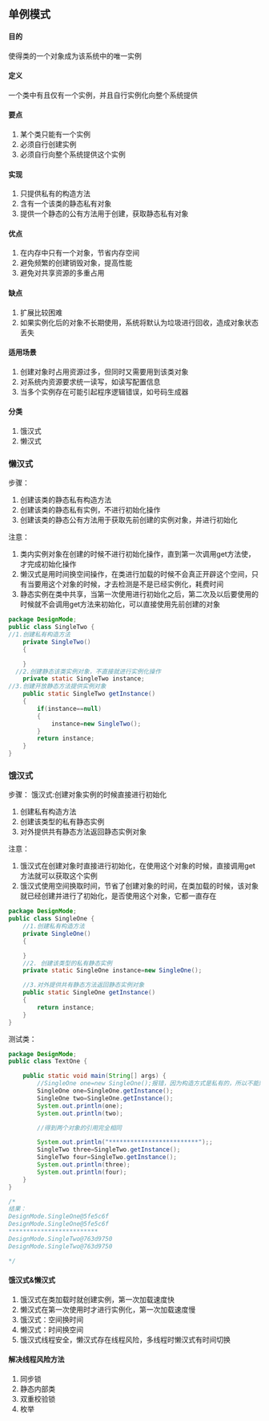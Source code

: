 ## 单例模式

#### 目的
使得类的一个对象成为该系统中的唯一实例
#### 定义
一个类中有且仅有一个实例，并且自行实例化向整个系统提供
#### 要点
1. 某个类只能有一个实例
2. 必须自行创建实例
3. 必须自行向整个系统提供这个实例
#### 实现
1. 只提供私有的构造方法
2. 含有一个该类的静态私有对象
3. 提供一个静态的公有方法用于创建，获取静态私有对象
#### 优点
1. 在内存中只有一个对象，节省内存空间
2. 避免频繁的创建销毁对象，提高性能
3. 避免对共享资源的多重占用
#### 缺点
1. 扩展比较困难
2. 如果实例化后的对象不长期使用，系统将默认为垃圾进行回收，造成对象状态丢失
#### 适用场景
1. 创建对象时占用资源过多，但同时又需要用到该类对象
2. 对系统内资源要求统一读写，如读写配置信息
3. 当多个实例存在可能引起程序逻辑错误，如号码生成器
#### 分类
1. 饿汉式
2. 懒汉式

### 懒汉式
步骤：
1. 创建该类的静态私有构造方法
2. 创建该类的静态私有实例，不进行初始化操作
3. 创建该类的静态公有方法用于获取先前创建的实例对象，并进行初始化

注意：
1. 类内实例对象在创建的时候不进行初始化操作，直到第一次调用get方法使，才完成初始化操作
2. 懒汉式是用时间换空间操作，在类进行加载的时候不会真正开辟这个空间，只有当要用这个对象的时候，才去检测是不是已经实例化，耗费时间
3. 静态实例在类中共享，当第一次使用进行初始化之后，第二次及以后要使用的时候就不会调用get方法来初始化，可以直接使用先前创建的对象

```java
package DesignMode;
public class SingleTwo {
//1.创建私有构造方法
    private SingleTwo()
    {

    }
  //2.创建静态该类实例对象，不直接就进行实例化操作  
    private static SingleTwo instance;
//3.创建开放静态方法提供实例对象
    public static SingleTwo getInstance()
    {
        if(instance==null)
        {
            instance=new SingleTwo();
        }
        return instance;
    }
}
```

### 饿汉式
步骤：
饿汉式:创建对象实例的时候直接进行初始化
1. 创建私有构造方法
2. 创建该类型的私有静态实例
3. 对外提供共有静态方法返回静态实例对象

注意：
1. 饿汉式在创建对象时直接进行初始化，在使用这个对象的时候，直接调用get方法就可以获取这个实例
2. 饿汉式使用空间换取时间，节省了创建对象的时间，在类加载的时候，该对象就已经创建并进行了初始化，是否使用这个对象，它都一直存在

```java
package DesignMode;
public class SingleOne {
    //1.创建私有构造方法
    private SingleOne()
    {

    }
    //2. 创建该类型的私有静态实例
    private static SingleOne instance=new SingleOne();

    //3.对外提供共有静态方法返回静态实例对象
    public static SingleOne getInstance()
    {
        return instance;
    }
}
```
测试类：
```java
package DesignMode;
public class TextOne {

    public static void main(String[] args) {
        //SingleOne one=new SingleOne();报错，因为构造方式是私有的，所以不能随便创建对象
        SingleOne one=SingleOne.getInstance();
        SingleOne two=SingleOne.getInstance();
        System.out.println(one);
        System.out.println(two);

        //得到两个对象的引用完全相同

        System.out.println("*************************");;
        SingleTwo three=SingleTwo.getInstance();
        SingleTwo four=SingleTwo.getInstance();
        System.out.println(three);
        System.out.println(four);
    }
}

/*
结果：
DesignMode.SingleOne@5fe5c6f
DesignMode.SingleOne@5fe5c6f
*************************
DesignMode.SingleTwo@763d9750
DesignMode.SingleTwo@763d9750

*/
```

#### 饿汉式&懒汉式
1. 饿汉式在类加载时就创建实例，第一次加载速度快
2. 懒汉式在第一次使用时才进行实例化，第一次加载速度慢
3. 饿汉式：空间换时间
4. 懒汉式：时间换空间
5. 饿汉式线程安全，懒汉式存在线程风险，多线程时懒汉式有时间切换
#### 解决线程风险方法
1. 同步锁
2. 静态内部类
3. 双重校验锁
4. 枚举
